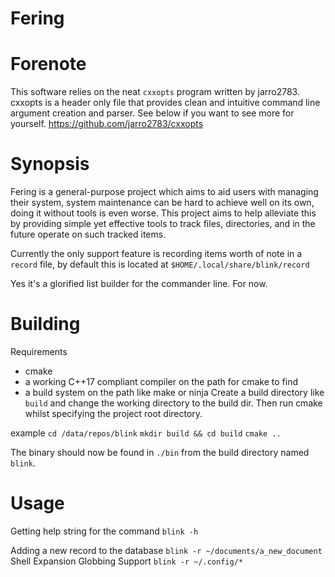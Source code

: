 # Fering
# Forenote
This software relies on the neat `cxxopts` program written by jarro2783.
cxxopts is a header only file that provides clean and intuitive command 
line argument creation and parser.
See below if you want to see more for yourself.
https://github.com/jarro2783/cxxopts

# Synopsis
Fering is a general-purpose project which aims to aid users with managing their system, system maintenance can be hard to achieve well on its own, doing it without tools is even worse.
This project aims to help alleviate this by providing simple yet effective tools to track 
files, directories, and in the future operate on such tracked items.

Currently the only support feature is recording items worth of note in a `record` file, 
by default this is located at `$HOME/.local/share/blink/record`

Yes it's a glorified list builder for the commander line. 
For now.

# Building
Requirements
- cmake
- a working C++17 compliant compiler on the path for cmake to find
- a build system on the path like make or ninja
Create a build directory like `build` and change the working directory to the build dir.
Then run cmake whilst specifying the project root directory.

example
`cd /data/repos/blink`
`mkdir build && cd build`
`cmake ..`

The binary should now be found in `./bin` from the build directory named `blink`.

# Usage
Getting help string for the command
`blink -h`

Adding a new record to the database 
`blink -r ~/documents/a_new_document`
Shell Expansion Globbing Support
`blink -r ~/.config/*`

